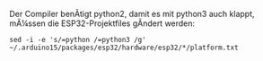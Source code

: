 Der Compiler benÃtigt python2, damit es mit python3 auch klappt, mÃ¼ssen die ESP32-Projektfiles gÃndert werden:

    sed -i -e 's/=python /=python3 /g' ~/.arduino15/packages/esp32/hardware/esp32/*/platform.txt
